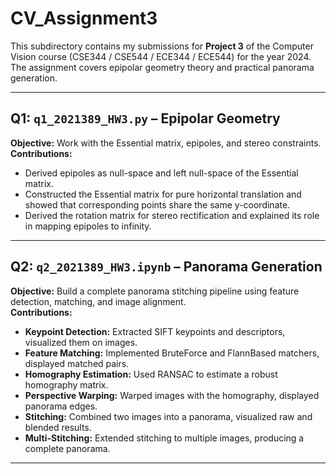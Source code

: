 # CV_Assignment3

This subdirectory contains my submissions for **Project 3** of the Computer Vision course (CSE344 / CSE544 / ECE344 / ECE544) for the year 2024.  
The assignment covers epipolar geometry theory and practical panorama generation.

---

## Q1: `q1_2021389_HW3.py` – Epipolar Geometry

**Objective:** Work with the Essential matrix, epipoles, and stereo constraints.  
**Contributions:**  
- Derived epipoles as null-space and left null-space of the Essential matrix.  
- Constructed the Essential matrix for pure horizontal translation and showed that corresponding points share the same y-coordinate.  
- Derived the rotation matrix for stereo rectification and explained its role in mapping epipoles to infinity.  

---

## Q2: `q2_2021389_HW3.ipynb` – Panorama Generation

**Objective:** Build a complete panorama stitching pipeline using feature detection, matching, and image alignment.  
**Contributions:**  
- **Keypoint Detection:** Extracted SIFT keypoints and descriptors, visualized them on images.  
- **Feature Matching:** Implemented BruteForce and FlannBased matchers, displayed matched pairs.  
- **Homography Estimation:** Used RANSAC to estimate a robust homography matrix.  
- **Perspective Warping:** Warped images with the homography, displayed panorama edges.  
- **Stitching:** Combined two images into a panorama, visualized raw and blended results.  
- **Multi-Stitching:** Extended stitching to multiple images, producing a complete panorama.  

---


